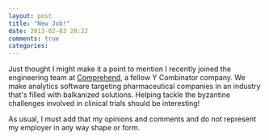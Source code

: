 ```yaml
---
layout: post
title: "New Job!"
date: 2013-02-03 20:22
comments: true
categories: 
---
```


Just thought I might make it a point to mention I recently joined the engineering team at [Comprehend](http://www.comprehend.com/), a fellow Y Combinator company. We make analytics software targeting pharmaceutical companies in an industry that's filled with balkanized solutions. Helping tackle the byzantine challenges involved in clinical trials should be interesting!

As usual, I must add that my opinions and comments and do not represent my employer in any way shape or form.
